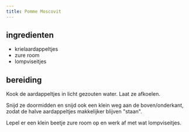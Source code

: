 ```yaml
---
title: Pomme Moscovit
---
```


## ingredienten 
* krielaardappeltjes
* zure room
* lompviseitjes

##  bereiding 

Kook de aardappeltjes in licht gezouten water. Laat ze afkoelen.

Snijd ze doormidden en snijd ook een klein weg aan de boven/onderkant, zodat de halve aardappeltjes makkelijker blijven "staan".

Lepel er een klein beetje zure room op en werk af met wat lompviseitjes.

